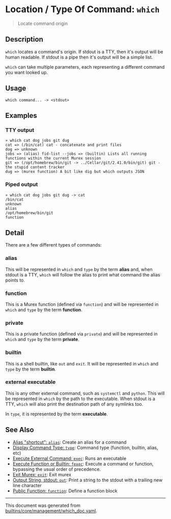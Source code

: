 # Location / Type Of Command: `which`

> Locate command origin

## Description

`which` locates a command's origin. If stdout is a TTY, then it's output will be
human readable. If stdout is a pipe then it's output will be a simple list.

`which` can take multiple parameters, each representing a different command you
want looked up.

## Usage

```
which command... -> <stdout>
```

## Examples

### TTY output

```
» which cat dog jobs git dug
cat => (/bin/cat) cat - concatenate and print files
dog => unknown
jobs => (alias) fid-list --jobs => (builtin) Lists all running functions within the current Murex session
git => (/opt/homebrew/bin/git -> ../Cellar/git/2.41.0/bin/git) git - the stupid content tracker
dug => (murex function) A bit like dig but which outputs JSON
```

### Piped output

```
» which cat dog jobs git dug -> cat
/bin/cat
unknown
alias
/opt/homebrew/bin/git
function
```

## Detail

There are a few different types of commands:

### alias

This will be represented in `which` and `type` by the term **alias** and, when
stdout is a TTY, `which` will follow the alias to print what command the alias
points to.

### function

This is a Murex function (defined via `function`) and will be represented in
`which` and `type` by the term **function**.

### private

This is a private function (defined via `private`) and will be represented in
`which` and `type` by the term **private**.

### builtin

This is a shell builtin, like `out` and `exit`. It will be represented in
`which` and `type` by the term **builtin**.

### external executable

This is any other external command, such as `systemctl` and `python`. This
will be represented in `which` by the path to the executable. When stdout is a
TTY, `which` will also print the destination path of any symlinks too.

In `type`, it is represented by the term **executable**.

## See Also

* [Alias "shortcut": `alias`](../commands/alias.md):
  Create an alias for a command
* [Display Command Type: `type`](../commands/type.md):
  Command type (function, builtin, alias, etc)
* [Execute External Command: `exec`](../commands/exec.md):
  Runs an executable
* [Execute Function or Builtin: `fexec`](../commands/fexec.md):
  Execute a command or function, bypassing the usual order of precedence.
* [Exit Murex: `exit`](../commands/exit.md):
  Exit murex
* [Output String, stdout: `out`](../commands/out.md):
  Print a string to the stdout with a trailing new line character
* [Public Function: `function`](../commands/function.md):
  Define a function block

<hr/>

This document was generated from [builtins/core/management/which_doc.yaml](https://github.com/lmorg/murex/blob/master/builtins/core/management/which_doc.yaml).